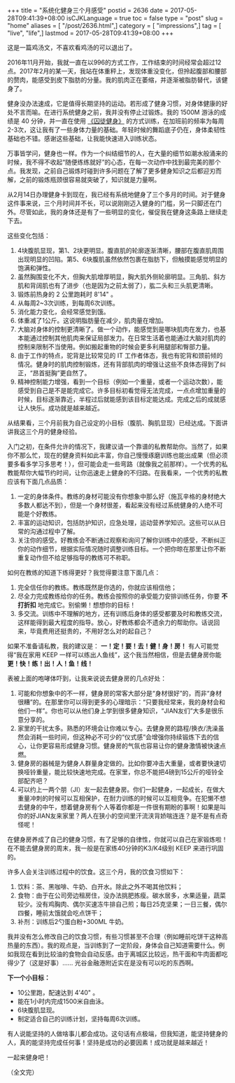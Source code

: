 +++
title = "系统化健身三个月感受"
postid = 2636
date = 2017-05-28T09:41:39+08:00
isCJKLanguage = true
toc = false
type = "post"
slug = "home"
aliases = [ "/post/2636.html",]
category = [ "impressions",]
tag = [ "live", "life",]
lastmod = 2017-05-28T09:41:39+08:00
+++


这是一篇鸡汤文，不喜欢看鸡汤的可以退出了。

2016年11月开始，我就一直在以996的方式工作，工作结束的时间经常会超过12点。2017年2月的某一天，我站在体重秤上，发现体重没变化，但拎起腹部和腰部的赘肉，能感受到皮下脂肪的分量。我的肌肉正在萎缩，并逐渐被脂肪替代，该健身了。

<!--more-->

健身没办法速成，它是值得长期坚持的运动。若形成了健身习惯，对身体健康的好处不言而喻。在进行系统健身之前，我并没有停止过锻炼。我的 1500M 游泳的成绩是 40 分钟，并一直在使用 [《囚徒健身》][1] 的方式训练，在加班前的频率为每周2-3次，这让我有了一些身体力量的基础。年轻时候的舞蹈底子仍在，身体柔韧性基础也不错。感谢这些基础，让我能快速进入训练状态。

万事皆学问，健身也一样。作为一个纠结细节的人，在大量的细节如潮水般涌来的时候，我不得不收起“随便练练就好”的心态，在每一次动作中找到最完美的那个点。我发现，之前自己锻炼时碰到许多问题在了解了更多健身知识之后都迎刃而解，之前的锻炼瓶颈很容易就突破了，知识就是力量啊。

从2月14日办理健身卡到现在，我已经有系统地健身了三个多月的时间。对于健身这件事来说，三个月时间并不长，可以说刚刚迈入健身的门槛，另一只脚还在门外。尽管如此，我的身体还是有了一些明显的变化，催促我在健身这条路上继续走下去。

这些变化包括：

1. 4块腹肌显现，第1、2块更明显。腹直肌的轮廓逐渐清晰，腰部在腹直肌周围出现明显的凹陷。第5、6块腹肌虽然依然包裹在脂肪下，但触摸能感觉明显的饱满和弹性。
2. 虽然胸围变化不大，但胸大肌增厚明显，胸大肌外侧轮廓明显。三角肌、斜方肌和背阔肌也有了进步（也是因为之前太弱了），肱二头和三头肌更清晰。
3. 锻炼前热身的 2 公里跑耗时 8'14" 。
4. 从每周2~3次训练，到每周6次训练。
5. 消化能力变化，会经常感觉到饿。 
6. 体重减了1公斤。这说明脂肪量在减少，肌肉量在增加。
7. 大脑对身体的控制更清晰了。做一个动作，能感觉到是哪块肌肉在发力，也基本能通过控制其他肌肉来保证局部发力。在日常生活着也能通过大脑对肌肉的控制来限制不当使用。例如搬起重物的时候会更多利用腿部和臀部力量。
8. 由于工作的特点，驼背是比较常见的 IT 工作者体态，我也有驼背和颈前倾的情况。健身时的肌肉控制锻炼，还有背部肌肉的增强让这些不良体态得到了纠正，“昂首挺胸”更自然了。
9. 精神控制能力增强，看到一个目标（例如一个重量，或者一个运动次数），能感受到自己是不是能完成它。许多目标初看觉得无法完成，一点点增加重量的时候，目标逐渐靠近，半程过后就能感到该目标定能达成。完成之后的成就感让人快乐。成功就是越来越近。

从结果看，三个月前我为自己设定的小目标（腹肌、胸肌显现）已经达成。下面讲讲我这三个月的健身经验。

入门之初，在条件允许的情况下，我建议请一个靠谱的私教帮助你。当然了，如果你不那么忙，现在的健身资料如此丰富，你自己慢慢琢磨训练也能出成果（但必须要多看多学习多思考！），但可能会走一些弯路（就像我之前那样）。一个优秀的私教能帮你大幅节约时间，让你迅速走上健身的不归路。在我看来，一个优秀的私教应该有下面几点品质：

1. 一定的身体条件。教练的身材可能没有你想象中那么好（施瓦辛格的身材绝大多数人都达不到），但是一个身材很差，看起来没有经过系统健身的人绝不可能是个好教练。
2. 丰富的运动知识，包括防护知识，应急处理，运动营养学知识。这些可以从日常的沟通过程中了解。
3. 关注你的感受。好教练会不断通过观察和询问了解你训练中的感受，不断纠正你的动作细节，根据实际情况随时调整训练目标。一个把你晾在那里让你不断重复动作但不给足够指导的教练可不称职。

如何在教练的知道下练得更好？我觉得要注意下面几点：

1. 完全信任你的教练。教练既然是你选的，你就应该相信他；
2. 尽全力完成教练给你的任务。教练会按照你的承受能力安排训练任务，你要 **不打折扣** 地完成它。别偷懒！想想你的目标！
3. 多交流。训练中不理解的地方，还有训练后身体的感受都要及时和教练交流，这样能得到最大程度的指导。放心，好教练都会不遗余力的帮助你。话说回来，毕竟费用还挺贵的，不用好怎么对的起自己？

如果不准备请私教，我的建议是： **一！定！要！去！健！身！房！** 有人可能觉得“我在家用 KEEP 一样可以练出人鱼线”，这个我当然相信，但是去健身房你能 **更！快！练！出！人！鱼！线！**

表被上面的咆哮体吓到，让我来说说去健身房的几点好处：

1. 可能和你想象中的不一样，健身房的常客大部分是“身材很好”的，而非“身材很糟”的。在那里你可以得到更多的心理暗示：“只要我经常来，我的身材会和他们一样”。你也可以从他们身上学到很多健身知识，“JIAN友们”大多是很乐意分享的。
2. 家里的干扰太多。熟悉的环境会让你难以专心。去健身房的路程/换衣/洗澡虽然会消耗一些时间，但这种必不可少的“仪式感”会增强你持续锻炼下去的信心，让你更容易形成健身习惯。健身房的气氛也容易让你的健身激情被快速点燃。
3. 健身房的器械是为健身人群量身定做的。比如你要冲击大重量，或者要快速切换哑铃重量，能比较快速地完成。在家里，你总不能把4磅到15公斤的哑铃全部配齐吧？
4. 可以约上一两个朋（JI）友一起去健身房。你们一起健身，一起成长，在做大重量冲刺的时候可以互相保护，在耐力训练的时候可以互相竞争。在犯懒不想去健身的中午，想着健身房有个人等着你都是一件很有期盼的事啊！如果是叫你的好JIAN友来家里？两人在狭小的空间里汗流浃背娇喘连连？是不是有点奇怪呢！

在健身房养成了自己的健身习惯，有了足够的自律性，你就可以自己在家锻炼啦！在不能去健身房的周末，我一般是在家练40分钟的K3/K4级别 KEEP 来进行巩固的。

许多人会关注训练过程中的饮食。这三个月，我的饮食习惯如下：

1. 饮料：茶、黑咖啡、牛奶、白开水。除此之外不喝其他饮料；
2. 食物：由于在公司旁边租房住，没办法挑肥拣瘦。碳水居多，水果适量，蔬菜较少。没有鸡胸肉、偶尔买速冻牛排自己煎；每日25克坚果；一日三餐，偶尔四餐，睡前太饿就会吃点饼干；
3. 补剂：训练后2勺蛋白粉+300ML 牛奶。

我并没有怎么修改自己的饮食习惯，有些习惯甚至不合理（例如睡前吃饼干这种高热量的东西）。我的观点是，当训练到了一定阶段，身体会自己知道需要什么。例如我现在看到比较油的食物会自动反感。由于离城区比较远，热干面和牛肉面都吃得少了（这是好事）…… 光谷金融港附近实在是没有可以吃的东西啊。

**下一个小目标：**

- 10公里跑，配速达到 4'40" 。
- 能在1小时内完成1500米自由泳。
- 6块腹肌显现。
- 制定适合自己的训练计划，坚持每周6次训练。

有人说能坚持的人做啥事儿都会成功。这句话有点极端，但我知道，能坚持健身的人，真的能坚持完成任何事！坚持是成功的必要因素！成功就是越来越近！

一起来健身吧！

（全文完）

[1]: https://blog.zengrong.net/post/2328.html
